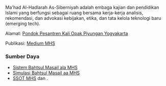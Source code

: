 Ma'had Al-Hadlarah As-Siberniyah adalah embaga kajian dan pendidikan Islami yang berfungsi sebagai ruang bersama kerja-kerja analisis, rekomendasi, dan advokasi kebijakan, etika, dan tata kelola teknologi baru (emerging tech).

Alamat: [Pondok Pesantren Kali Opak Piyungan Yogyakarta](https://maps.app.goo.gl/h9FK69uaM7BX7JWa9)

Publikasi: [Medium MHS](https://medium.com/mahad-al-hadlarah-as-siberniyah)

### Sumber Daya

* [Sistem Bahtsul Masail ala MHS](https://github.com/ekajogja/mhs/wiki/Sistem-Bahtsul-Masail-ala-MHS)
* [Simulasi Bahtsul Masail aa MHS](https://github.com/ekajogja/mhs/wiki/Simulasi-Bahtsul-Masail-ala-MHS)
* [SSOT MHS](https://github.com/ekajogja/mhs/wiki/SSOT-MHS) dan .

